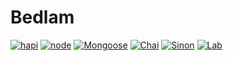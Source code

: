 # Bedlam
[![hapi](https://img.shields.io/badge/Hapi-8.4.0-green.svg)](http://hapijs.com/)
[![node](https://img.shields.io/badge/Node-0.12-blue.svg)](https://nodejs.org/)
[![Mongoose](https://img.shields.io/badge/Mongoose-4.0.2-orange.svg)](http://mongoosejs.com/)
[![Chai](https://img.shields.io/badge/Chai-2.3.0-yellowgreen.svg)](http://chaijs.com/)
[![Sinon](https://img.shields.io/badge/Sinon-1.14.1-green.svg)](http://sinonjs.org/)
[![Lab](https://img.shields.io/badge/Lab-5.8.0-blue.svg)](https://github.com/hapijs/lab)
